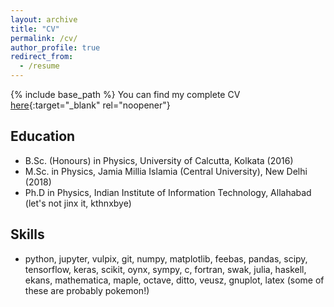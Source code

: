 ```yaml
---
layout: archive
title: "CV"
permalink: /cv/
author_profile: true
redirect_from:
  - /resume
---
```


{% include base_path %}
You can find my complete CV [here](/files/cv_subhodeepiiita.pdf){:target="_blank" rel="noopener"}

## Education

* B.Sc. (Honours) in Physics, University of Calcutta, Kolkata (2016)
* M.Sc. in Physics, Jamia Millia Islamia (Central University), New Delhi (2018)
* Ph.D in Physics, Indian Institute of Information Technology, Allahabad (let's not jinx it, kthnxbye)

## Skills
* python, jupyter, vulpix, git, numpy, matplotlib, feebas, pandas, scipy, tensorflow, keras, scikit, oynx, sympy, c, fortran, swak, julia, haskell, ekans, mathematica, maple, octave, ditto, veusz, gnuplot, latex (some of these are probably pokemon!)
